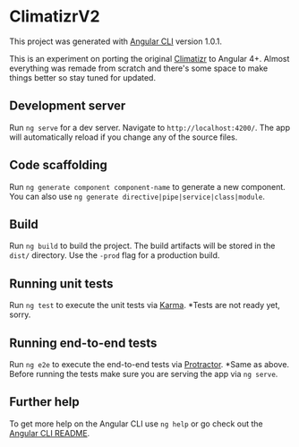 # ClimatizrV2

This project was generated with [Angular CLI](https://github.com/angular/angular-cli) version 1.0.1.

This is an experiment on porting the original [Climatizr](https://github.com/norok/climatizr) to Angular 4+. Almost everything was remade from scratch and there's some space to make things better so stay tuned for updated.

## Development server

Run `ng serve` for a dev server. Navigate to `http://localhost:4200/`. The app will automatically reload if you change any of the source files.

## Code scaffolding

Run `ng generate component component-name` to generate a new component. You can also use `ng generate directive|pipe|service|class|module`.

## Build

Run `ng build` to build the project. The build artifacts will be stored in the `dist/` directory. Use the `-prod` flag for a production build.

## Running unit tests

Run `ng test` to execute the unit tests via [Karma](https://karma-runner.github.io). *Tests are not ready yet, sorry.

## Running end-to-end tests

Run `ng e2e` to execute the end-to-end tests via [Protractor](http://www.protractortest.org/). *Same as above.
Before running the tests make sure you are serving the app via `ng serve`.

## Further help

To get more help on the Angular CLI use `ng help` or go check out the [Angular CLI README](https://github.com/angular/angular-cli/blob/master/README.md).
